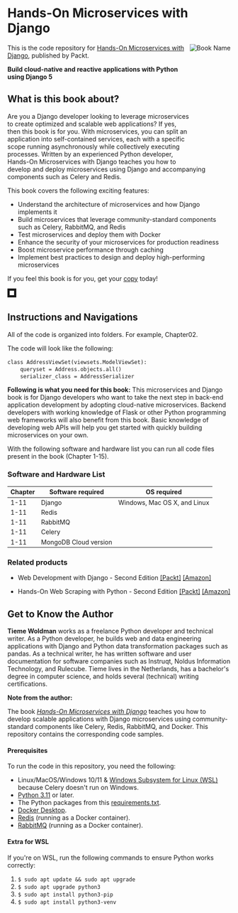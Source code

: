 # Hands-On Microservices with Django

<a href="https://www.packtpub.com/product/hands-on-microservices-with-django/9781835468524"><img src="https://content.packt.com/B22012/cover_image_small.jpg" alt="Book Name" height="256px" align="right"></a>

This is the code repository for [Hands-On Microservices with Django](https://www.packtpub.com/product/hands-on-microservices-with-django/9781835468524), published by Packt.

**Build cloud-native and reactive applications with Python using Django 5**

## What is this book about?
Are you a Django developer looking to leverage microservices to create optimized and scalable web applications? If yes, then this book is for you. With microservices, you can split an application into self-contained services, each with a specific scope running asynchronously while collectively executing processes. Written by an experienced Python developer, Hands-On Microservices with Django teaches you how to develop and deploy microservices using Django and accompanying components such as Celery and Redis.

This book covers the following exciting features:
* Understand the architecture of microservices and how Django implements it
* Build microservices that leverage community-standard components such as Celery, RabbitMQ, and Redis
* Test microservices and deploy them with Docker
* Enhance the security of your microservices for production readiness
* Boost microservice performance through caching
* Implement best practices to design and deploy high-performing microservices

If you feel this book is for you, get your [copy](https://www.amazon.com/Hands-Microservices-Django-cloud-native-applications-ebook/dp/B0CW1JN916/ref=sr_1_3?crid=K4LJ2H6WTXYO&dib=eyJ2IjoiMSJ9.TpLeLks_HmBHFmPdbtNnUdzLF-UXtCVUODw0HBAYLHo8qVb9XA_mZLak4UWtsM5mpBoUlOSCeQKFPyoj5wvA_i2qLeu9nhafvczf3PhCUDo.QeyEr3c8ab_jq3bdwn3dD8gMziMlbt4c_ZQ2uOwCYKg&dib_tag=se&keywords=Hands-On+Microservices+with+Django&qid=1711916487&s=books&sprefix=hands-on+microservices+with+django%2Cstripbooks%2C247&sr=1-3) today!

<a href="https://www.packtpub.com/?utm_source=github&utm_medium=banner&utm_campaign=GitHubBanner"><img src="https://raw.githubusercontent.com/PacktPublishing/GitHub/master/GitHub.png" 
alt="https://www.packtpub.com/" border="5" /></a>


## Instructions and Navigations
All of the code is organized into folders. For example, Chapter02.

The code will look like the following:
```
class AddressViewSet(viewsets.ModelViewSet):
    queryset = Address.objects.all()
    serializer_class = AddressSerializer
```

**Following is what you need for this book:**
This microservices and Django book is for Django developers who want to take the next step in back-end application development by adopting cloud-native microservices. Backend developers with working knowledge of Flask or other Python programming web frameworks will also benefit from this book. Basic knowledge of developing web APIs will help you get started with quickly building microservices on your own.

With the following software and hardware list you can run all code files present in the book (Chapter 1-15).

### Software and Hardware List

| Chapter  | Software required                   | OS required                        |
| -------- | ------------------------------------| -----------------------------------|
| 1-11        | Django                     | Windows, Mac OS X, and Linux |
| 1-11        | Redis            |  |
| 1-11        | RabbitMQ            |  |
| 1-11        | Celery            |  |
| 1-11        | MongoDB Cloud version            |  |

### Related products <Other books you may enjoy>
* Web Development with Django - Second Edition [[Packt]](https://www.packtpub.com/product/web-development-with-django-second-edition/9781803230603) [[Amazon]](https://www.amazon.com/Web-Development-Django-definitive-applications/dp/1803230606)

* Hands-On Web Scraping with Python - Second Edition [[Packt]](https://www.packtpub.com/product/hands-on-web-scraping-with-python-second-edition/9781837636211) [[Amazon]](https://www.amazon.com/Hands-Web-Scraping-Python-Second/dp/1837636214)

## Get to Know the Author
**Tieme Woldman** works as a freelance Python developer and technical writer. As a Python developer, he builds web and data engineering applications with Django and Python data transformation packages such as pandas. As a technical writer, he has written software and user documentation for software companies such as Instruqt, Noldus Information Technology, and Rulecube. Tieme lives in the Netherlands, has a bachelor's degree in computer science, and holds several (technical) writing certifications.

**Note from the author:**

The book [*Hands-On Microservices with Django*](https://www.packtpub.com/product/hands-on-microservices-with-django/9781835468524) teaches you how to develop scalable applications with Django microservices using community-standard components like Celery, Redis, RabbitMQ, and Docker. This repository contains the corresponding code samples.

#### Prerequisites
To run the code in this repository, you need the following:
- Linux/MacOS/Windows 10/11 & [Windows Subsystem for Linux (WSL)](https://learn.microsoft.com/en-us/windows/wsl/install) because Celery doesn't run on Windows.
- [Python 3.11](https://www.python.org/downloads/) or later.
- The Python packages from this [requirements.txt](https://github.com/PacktPublishing/Hands-on-Microservices-with-Django/blob/main/ch8/subscription_celery/requirements.txt).
- [Docker Desktop](https://www.docker.com/products/docker-desktop/).
- [Redis](https://redis.io/docs/install/install-stack/docker/) (running as a Docker container).
- [RabbitMQ](https://www.rabbitmq.com/docs/download) (running as a Docker container).

#### Extra for WSL
If you're on WSL, run the following commands to ensure Python works correctly:  
1. `$ sudo apt update && sudo apt upgrade`  
1. `$ sudo apt upgrade python3`  
1. `$ sudo apt install python3-pip`  
1. `$ sudo apt install python3-venv`
